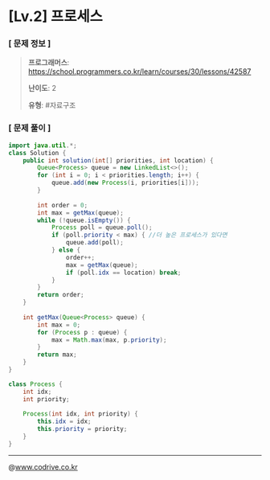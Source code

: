 # [Lv.2] 프로세스

### [ 문제 정보 ]
> **프로그래머스**: https://school.programmers.co.kr/learn/courses/30/lessons/42587
> 
> **난이도**: 2
>
> **유형**: #자료구조


### [ 문제 풀이 ]
```Java
import java.util.*;
class Solution {
    public int solution(int[] priorities, int location) {
        Queue<Process> queue = new LinkedList<>();
        for (int i = 0; i < priorities.length; i++) {
            queue.add(new Process(i, priorities[i]));
        }
        
        int order = 0;
        int max = getMax(queue);
        while (!queue.isEmpty()) {
            Process poll = queue.poll();
            if (poll.priority < max) { //더 높은 프로세스가 있다면
                queue.add(poll);
            } else {
                order++;
                max = getMax(queue);
                if (poll.idx == location) break;
            }
        }
        return order;
    }
    
    int getMax(Queue<Process> queue) {
        int max = 0;
        for (Process p : queue) {
            max = Math.max(max, p.priority);
        }
        return max;
    }
}

class Process {
    int idx;
    int priority;
    
    Process(int idx, int priority) {
        this.idx = idx;
        this.priority = priority;
    }
}
```


---
@www.codrive.co.kr